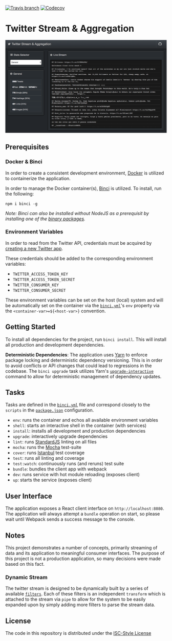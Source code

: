 [![Travis branch](https://img.shields.io/travis/Fluidbyte/twitter-stream-aggregator/master.svg)](https://travis-ci.org/Fluidbyte/twitter-stream-aggregator/)
[![Codecov](https://img.shields.io/codecov/c/github/Fluidbyte/twitter-stream-aggregator.svg)](https://codecov.io/gh/Fluidbyte/twitter-stream-aggregator)

# Twitter Stream & Aggregation

![Screenshot](./screenshot.png)

## Prerequisites

### Docker & Binci

In order to create a consistent development environment, [Docker](https://www.docker.com) is utilized to containerize the application.

In order to manage the Docker container(s), [Binci](https://github.com/binci/binci) is utilized. To install, run the following:

```
npm i binci -g
```

_Note: Binci can also be installed without NodeJS as a prerequisit by installing one of the [binary packages](https://github.com/binci/binci#binaries)._

### Environment Variables

In order to read from the Twitter API, credentials must be acquired by [creating a new Twitter app](https://apps.twitter.com/).

These credentials should be added to the corresponding environment variables:

- `TWITTER_ACCESS_TOKEN_KEY`
- `TWITTER_ACCESS_TOKEN_SECRET`
- `TWITTER_CONSUMER_KEY`
- `TWITTER_CONSUMER_SECRET`

These environment variables can be set on the host (local) system and will be automatically set on the container via the [`binci.yml`](./binci.yml)'s `env` property via the `<container-var>=${<host-var>}` convention.

## Getting Started

To install all dependencies for the project, run `binci install`. This will install all production and development dependencies.

**Deterministic Dependencies**: The application uses [Yarn](https://yarnpkg.com/en/) to enforce package locking and deterministic dependency versioning. This is in order to avoid conflicts or API changes that could lead to regressions in the codebase. The `binci upgrade` task utilizes Yarn's [`upgrade-interactive`](https://yarnpkg.com/en/docs/cli/upgrade-interactive) command to allow for deterministic management of dependency updates.

## Tasks

Tasks are defined in the [`binci.yml`](binci.yml) file and correspond closely to the `scripts` in the [`package.json`](package.json) configuration.

- `env`: runs the container and echos all available environment variables
- `shell`: starts an interactive shell in the container (with services)
- `install`: installs all development and production dependencies
- `upgrade`: interactively upgrade dependencies
- `lint`: runs [StandardJS](https://standardjs.com/) linting on all files
- `mocha`: runs the [Mocha](https://mochajs.org/) test-suite
- `cover`: runs [Istanbul](https://istanbul.js.org/) test coverage
- `test`: runs all linting and coverage
- `test:watch`: continuously runs (and reruns) test suite
- `bundle`: bundles the client app with webpack
- `dev`: runs service with hot module reloading (exposes client)
- `up`: starts the service (exposes client)


## User Interface

The application exposes a React client interface on `http://localhost:8080`. The application will always attempt a `bundle` operation on start, so please wait until Webpack sends a success message to the console.

## Notes

This project demonstrates a number of concepts, primarily streaming of data and its application to meaningful consumer interfaces. The purpose of this project is not a production application, so many decisions were made based on this fact.

### Dynamic Stream

The twitter stream is designed to be dynamically built by a series of available [`filters`](./src/lib/pipe/filters). Each of these filters is an independent `transform` which is attached to the stream via `pipe` to allow for the system to be easily expanded upon by simply adding more filters to parse the stream data.

## License

The code in this repository is distributed under the [ISC-Style License](https://opensource.org/licenses/ISC)

